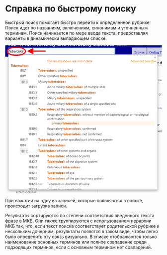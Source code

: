 ﻿# Справка по быстрому поиску

Быстрый поиск помогает быстро перейти к определенной рубрике. Поиск идет по названиям, включениям, синонимам и уточненным терминам. Поиск начинается по мере ввода текста, предоставляя варианты в динамически выпадающем списке. 

![screenshot of the quick search](img/search.png "Quick search")

При нажатии на одну из записей, которые появляются в списке, происходит загрузка записи.

Результаты сортируются по степени соответствия введенного текста фразе в МКБ. Они также группируются с использованием иерархии МКБ так, что, если текст поиска соответствует родительской рубрике и нескольким дочерним, результаты появятся в таком виде, чтобы легко было определить эту связь визуально. В списке отображаются только наименование основных терминов или полное совпадение среди подходящих терминов, если с основным термином нет совпадений. 